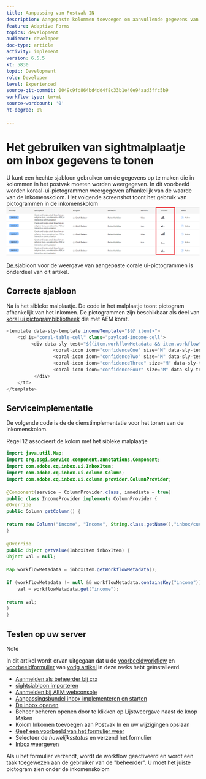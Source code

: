 ```yaml
---
title: Aanpassing van Postvak IN
description: Aangepaste kolommen toevoegen om aanvullende gegevens van de workflow weer te geven met een hevige sjabloon
feature: Adaptive Forms
topics: development
audience: developer
doc-type: article
activity: implement
version: 6.5.5
kt: 5830
topic: Development
role: Developer
level: Experienced
source-git-commit: 0049c9fd864bd4dd4f8c33b1e40e94aad3ffc5b9
workflow-type: tm+mt
source-wordcount: '0'
ht-degree: 0%

---
```


# Het gebruiken van sightmalplaatje om inbox gegevens te tonen

U kunt een hechte sjabloon gebruiken om de gegevens op te maken die in kolommen in het postvak moeten worden weergegeven. In dit voorbeeld worden koraal-ui-pictogrammen weergegeven afhankelijk van de waarde van de inkomenskolom. Het volgende screenshot toont het gebruik van pictogrammen in de inkomenskolom
![inkomstenpictogrammen](assets/income-column.PNG)

[De ](assets/sightly-template.zip) sjabloon voor de weergave van aangepaste corale ui-pictogrammen is onderdeel van dit artikel.

## Correcte sjabloon

Na is het sibleke malplaatje. De code in het malplaatje toont pictogram afhankelijk van het inkomen. De pictogrammen zijn beschikbaar als deel van [koral ui pictogrambibliotheek](https://helpx.adobe.com/experience-manager/6-3/sites/developing/using/reference-materials/coral-ui/coralui3/Coral.Icon.html#availableIcons) die met AEM komt.

```java
<template data-sly-template.incomeTemplate="${@ item}>">
    <td is="coral-table-cell" class="payload-income-cell">
         <div data-sly-test="${(item.workflowMetadata && item.workflowMetadata.income)}" data-sly-set.income ="${item.workflowMetadata.income}">
                 <coral-icon icon="confidenceOne" size="M" data-sly-test="${income >=0 && income <10000}"></coral-icon>
                 <coral-icon icon="confidenceTwo" size="M" data-sly-test="${income >=10000 && income <100000}"></coral-icon>
                 <coral-icon icon="confidenceThree" size="M" data-sly-test="${income >=100000 && income <500000}"></coral-icon>
                 <coral-icon icon="confidenceFour" size="M" data-sly-test="${income >=500000}"></coral-icon>
          </div>
    </td>
</template>
```

## Serviceimplementatie

De volgende code is de de dienstimplementatie voor het tonen van de inkomenskolom.

Regel 12 associeert de kolom met het sibleke malplaatje

```java
import java.util.Map;
import org.osgi.service.component.annotations.Component;
import com.adobe.cq.inbox.ui.InboxItem;
import com.adobe.cq.inbox.ui.column.Column;
import com.adobe.cq.inbox.ui.column.provider.ColumnProvider;

@Component(service = ColumnProvider.class, immediate = true)
public class IncomeProvider implements ColumnProvider {
@Override
public Column getColumn() {

return new Column("income", "Income", String.class.getName(),"inbox/customization/column-templates.html", "incomeTemplate");
}

@Override
public Object getValue(InboxItem inboxItem) {
Object val = null;

Map workflowMetadata = inboxItem.getWorkflowMetadata();

if (workflowMetadata != null && workflowMetadata.containsKey("income"))
    val = workflowMetadata.get("income");

return val;
}
}
```

## Testen op uw server

>[!NOTE]
>
>In dit artikel wordt ervan uitgegaan dat u de [voorbeeldworkflow](assets/review-workflow.zip) en [voorbeeldformulier](assets/snap-form.zip) van [vorig artikel](https://experienceleague.adobe.com/docs/experience-manager-learn/forms/inbox-customization/add-married-column.html) in deze reeks hebt geïnstalleerd.

* [Aanmelden als beheerder bij crx](http://localhost:4502/crx/de/index.jsp)
* [sightsjabloon importeren](assets/sightly-template.zip)
* [Aanmelden bij AEM webconsole](http://localhost:4502/system/console/bundles)
* [Aanpassingsbundel inbox implementeren en starten](assets/income-column-customization.jar)
* [De inbox openen](http://localhost:4502/aem/inbox)
* Beheer beheren openen door te klikken op Lijstweergave naast de knop Maken
* Kolom Inkomen toevoegen aan Postvak In en uw wijzigingen opslaan
* [Geef een voorbeeld van het formulier weer](http://localhost:4502/content/dam/formsanddocuments/snapform/jcr:content?wcmmode=disabled)
* Selecteer de _huwelijksstatus_ en verzend het formulier
* [Inbox weergeven](http://localhost:4502/aem/inbox)

Als u het formulier verzendt, wordt de workflow geactiveerd en wordt een taak toegewezen aan de gebruiker van de &quot;beheerder&quot;. U moet het juiste pictogram zien onder de inkomenskolom
